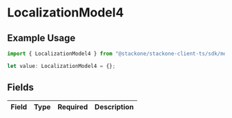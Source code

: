 # LocalizationModel4

## Example Usage

```typescript
import { LocalizationModel4 } from "@stackone/stackone-client-ts/sdk/models/shared";

let value: LocalizationModel4 = {};
```

## Fields

| Field       | Type        | Required    | Description |
| ----------- | ----------- | ----------- | ----------- |
